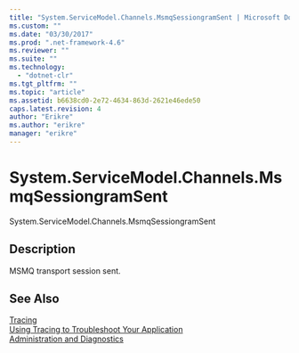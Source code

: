 ```yaml
---
title: "System.ServiceModel.Channels.MsmqSessiongramSent | Microsoft Docs"
ms.custom: ""
ms.date: "03/30/2017"
ms.prod: ".net-framework-4.6"
ms.reviewer: ""
ms.suite: ""
ms.technology: 
  - "dotnet-clr"
ms.tgt_pltfrm: ""
ms.topic: "article"
ms.assetid: b6638cd0-2e72-4634-863d-2621e46ede50
caps.latest.revision: 4
author: "Erikre"
ms.author: "erikre"
manager: "erikre"
---
```

# System.ServiceModel.Channels.MsmqSessiongramSent
System.ServiceModel.Channels.MsmqSessiongramSent  
  
## Description  
 MSMQ transport session sent.  
  
## See Also  
 [Tracing](../../../../../docs/framework/wcf/diagnostics/tracing/tracing.md)   
 [Using Tracing to Troubleshoot Your Application](../../../../../docs/framework/wcf/diagnostics/tracing/using-tracing-to-troubleshoot-your-application.md)   
 [Administration and Diagnostics](../../../../../docs/framework/wcf/diagnostics/administration-and-diagnostics.md)